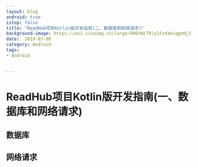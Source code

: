```yaml
---
layout: blog 
android: true 
istop: false
title: "ReadHub项目Kotlin版开发指南(二、数据库和网络请求)" 
background-image: https://ws2.sinaimg.cn/large/006tNc79ly1fzdaksqgo0j31930u0n40.jpg
date:  2019-03-08
category: Android
tags: 
- Android


---
```


# ReadHub项目Kotlin版开发指南(一、数据库和网络请求)

## 数据库



##  网络请求
